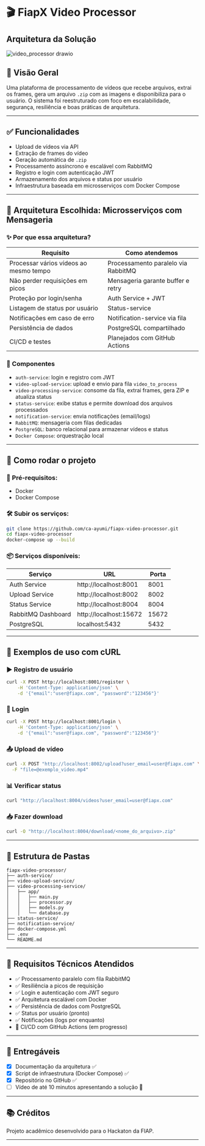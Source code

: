 # 🎬 FiapX Video Processor 

##  Arquitetura da Solução 
![video_processor drawio](https://github.com/user-attachments/assets/768efcd6-ac83-4368-941c-d2fcdcab3ef1)


## 📌 Visão Geral
Uma plataforma de processamento de vídeos que recebe arquivos, extrai os frames, gera um arquivo `.zip` com as imagens e disponibiliza para o usuário. O sistema foi reestruturado com foco em escalabilidade, segurança, resiliência e boas práticas de arquitetura.

---

## ✅ Funcionalidades
- Upload de vídeos via API
- Extração de frames do vídeo
- Geração automática de `.zip`
- Processamento assíncrono e escalável com RabbitMQ
- Registro e login com autenticação JWT
- Armazenamento dos arquivos e status por usuário
- Infraestrutura baseada em microsserviços com Docker Compose

---

## 🧱 Arquitetura Escolhida: Microsserviços com Mensageria

### ✨ Por que essa arquitetura?
| Requisito                        | Como atendemos                                    |
|----------------------------------|----------------------------------------------------|
| Processar vários vídeos ao mesmo tempo | Processamento paralelo via RabbitMQ         |
| Não perder requisições em picos       | Mensageria garante buffer e retry             |
| Proteção por login/senha              | Auth Service + JWT                             |
| Listagem de status por usuário       | Status-service                                  |
| Notificações em caso de erro         | Notification-service via fila                   |
| Persistência de dados                | PostgreSQL compartilhado                        |
| CI/CD e testes                       | Planejados com GitHub Actions                   |

### 📌 Componentes
- `auth-service`: login e registro com JWT
- `video-upload-service`: upload e envio para fila `video_to_process`
- `video-processing-service`: consome da fila, extrai frames, gera ZIP e atualiza status
- `status-service`: exibe status e permite download dos arquivos processados
- `notification-service`: envia notificações (email/logs)
- `RabbitMQ`: mensageria com filas dedicadas
- `PostgreSQL`: banco relacional para armazenar vídeos e status
- `Docker Compose`: orquestração local

---

## 🚀 Como rodar o projeto

### 🧩 Pré-requisitos:
- Docker
- Docker Compose

### 🛠️ Subir os serviços:
```bash
git clone https://github.com/ca-ayumi/fiapx-video-processor.git
cd fiapx-video-processor
docker-compose up --build
```

### 📦 Serviços disponíveis:
| Serviço              | URL                        | Porta |
|----------------------|-----------------------------|--------|
| Auth Service         | http://localhost:8001       | 8001   |
| Upload Service       | http://localhost:8002       | 8002   |
| Status Service       | http://localhost:8004       | 8004   |
| RabbitMQ Dashboard   | http://localhost:15672      | 15672  |
| PostgreSQL           | localhost:5432              | 5432   |

---

## 🧪 Exemplos de uso com cURL

### ▶️ Registro de usuário
```bash
curl -X POST http://localhost:8001/register \
    -H 'Content-Type: application/json' \
    -d '{"email":"user@fiapx.com", "password":"123456"}'
```

### 🔐 Login
```bash
curl -X POST http://localhost:8001/login \
    -H 'Content-Type: application/json' \
    -d '{"email":"user@fiapx.com", "password":"123456"}'
```

### 📤 Upload de vídeo
```bash
curl -X POST "http://localhost:8002/upload?user_email=user@fiapx.com" \
  -F "file=@exemplo_video.mp4"
```

### 📊 Verificar status
```bash
curl "http://localhost:8004/videos?user_email=user@fiapx.com"
```

### 📥 Fazer download
```bash
curl -O "http://localhost:8004/download/<nome_do_arquivo>.zip"
```

---

## 📁 Estrutura de Pastas
```
fiapx-video-processor/
├── auth-service/
├── video-upload-service/
├── video-processing-service/
│   ├── app/
│   │   ├── main.py
│   │   ├── processor.py
│   │   ├── models.py
│   │   └── database.py
├── status-service/
├── notification-service/
├── docker-compose.yml
├── .env
└── README.md
```

---

## 🧾 Requisitos Técnicos Atendidos
- ✅ Processamento paralelo com fila RabbitMQ
- ✅ Resiliência a picos de requisição
- ✅ Login e autenticação com JWT seguro
- ✅ Arquitetura escalável com Docker
- ✅ Persistência de dados com PostgreSQL
- ✅ Status por usuário (pronto)
- ✅ Notificações (logs por enquanto)
- 🔄 CI/CD com GitHub Actions (em progresso)

---

## 📌 Entregáveis
- [x] Documentação da arquitetura ✅
- [x] Script de infraestrutura (Docker Compose) ✅
- [x] Repositório no GitHub ✅
- [ ] Vídeo de até 10 minutos apresentando a solução 🎥

---

## 📚 Créditos
Projeto acadêmico desenvolvido para o Hackaton da FIAP.

---
